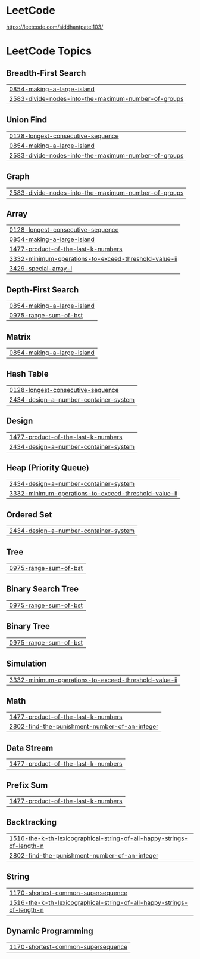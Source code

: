 # LeetCode
https://leetcode.com/siddhantpatel103/

<!---LeetCode Topics Start-->
# LeetCode Topics
## Breadth-First Search
|  |
| ------- |
| [0854-making-a-large-island](https://github.com/Siddhant103/LeetCode/tree/master/0854-making-a-large-island) |
| [2583-divide-nodes-into-the-maximum-number-of-groups](https://github.com/Siddhant103/LeetCode/tree/master/2583-divide-nodes-into-the-maximum-number-of-groups) |
## Union Find
|  |
| ------- |
| [0128-longest-consecutive-sequence](https://github.com/Siddhant103/LeetCode/tree/master/0128-longest-consecutive-sequence) |
| [0854-making-a-large-island](https://github.com/Siddhant103/LeetCode/tree/master/0854-making-a-large-island) |
| [2583-divide-nodes-into-the-maximum-number-of-groups](https://github.com/Siddhant103/LeetCode/tree/master/2583-divide-nodes-into-the-maximum-number-of-groups) |
## Graph
|  |
| ------- |
| [2583-divide-nodes-into-the-maximum-number-of-groups](https://github.com/Siddhant103/LeetCode/tree/master/2583-divide-nodes-into-the-maximum-number-of-groups) |
## Array
|  |
| ------- |
| [0128-longest-consecutive-sequence](https://github.com/Siddhant103/LeetCode/tree/master/0128-longest-consecutive-sequence) |
| [0854-making-a-large-island](https://github.com/Siddhant103/LeetCode/tree/master/0854-making-a-large-island) |
| [1477-product-of-the-last-k-numbers](https://github.com/Siddhant103/LeetCode/tree/master/1477-product-of-the-last-k-numbers) |
| [3332-minimum-operations-to-exceed-threshold-value-ii](https://github.com/Siddhant103/LeetCode/tree/master/3332-minimum-operations-to-exceed-threshold-value-ii) |
| [3429-special-array-i](https://github.com/Siddhant103/LeetCode/tree/master/3429-special-array-i) |
## Depth-First Search
|  |
| ------- |
| [0854-making-a-large-island](https://github.com/Siddhant103/LeetCode/tree/master/0854-making-a-large-island) |
| [0975-range-sum-of-bst](https://github.com/Siddhant103/LeetCode/tree/master/0975-range-sum-of-bst) |
## Matrix
|  |
| ------- |
| [0854-making-a-large-island](https://github.com/Siddhant103/LeetCode/tree/master/0854-making-a-large-island) |
## Hash Table
|  |
| ------- |
| [0128-longest-consecutive-sequence](https://github.com/Siddhant103/LeetCode/tree/master/0128-longest-consecutive-sequence) |
| [2434-design-a-number-container-system](https://github.com/Siddhant103/LeetCode/tree/master/2434-design-a-number-container-system) |
## Design
|  |
| ------- |
| [1477-product-of-the-last-k-numbers](https://github.com/Siddhant103/LeetCode/tree/master/1477-product-of-the-last-k-numbers) |
| [2434-design-a-number-container-system](https://github.com/Siddhant103/LeetCode/tree/master/2434-design-a-number-container-system) |
## Heap (Priority Queue)
|  |
| ------- |
| [2434-design-a-number-container-system](https://github.com/Siddhant103/LeetCode/tree/master/2434-design-a-number-container-system) |
| [3332-minimum-operations-to-exceed-threshold-value-ii](https://github.com/Siddhant103/LeetCode/tree/master/3332-minimum-operations-to-exceed-threshold-value-ii) |
## Ordered Set
|  |
| ------- |
| [2434-design-a-number-container-system](https://github.com/Siddhant103/LeetCode/tree/master/2434-design-a-number-container-system) |
## Tree
|  |
| ------- |
| [0975-range-sum-of-bst](https://github.com/Siddhant103/LeetCode/tree/master/0975-range-sum-of-bst) |
## Binary Search Tree
|  |
| ------- |
| [0975-range-sum-of-bst](https://github.com/Siddhant103/LeetCode/tree/master/0975-range-sum-of-bst) |
## Binary Tree
|  |
| ------- |
| [0975-range-sum-of-bst](https://github.com/Siddhant103/LeetCode/tree/master/0975-range-sum-of-bst) |
## Simulation
|  |
| ------- |
| [3332-minimum-operations-to-exceed-threshold-value-ii](https://github.com/Siddhant103/LeetCode/tree/master/3332-minimum-operations-to-exceed-threshold-value-ii) |
## Math
|  |
| ------- |
| [1477-product-of-the-last-k-numbers](https://github.com/Siddhant103/LeetCode/tree/master/1477-product-of-the-last-k-numbers) |
| [2802-find-the-punishment-number-of-an-integer](https://github.com/Siddhant103/LeetCode/tree/master/2802-find-the-punishment-number-of-an-integer) |
## Data Stream
|  |
| ------- |
| [1477-product-of-the-last-k-numbers](https://github.com/Siddhant103/LeetCode/tree/master/1477-product-of-the-last-k-numbers) |
## Prefix Sum
|  |
| ------- |
| [1477-product-of-the-last-k-numbers](https://github.com/Siddhant103/LeetCode/tree/master/1477-product-of-the-last-k-numbers) |
## Backtracking
|  |
| ------- |
| [1516-the-k-th-lexicographical-string-of-all-happy-strings-of-length-n](https://github.com/Siddhant103/LeetCode/tree/master/1516-the-k-th-lexicographical-string-of-all-happy-strings-of-length-n) |
| [2802-find-the-punishment-number-of-an-integer](https://github.com/Siddhant103/LeetCode/tree/master/2802-find-the-punishment-number-of-an-integer) |
## String
|  |
| ------- |
| [1170-shortest-common-supersequence](https://github.com/Siddhant103/LeetCode/tree/master/1170-shortest-common-supersequence) |
| [1516-the-k-th-lexicographical-string-of-all-happy-strings-of-length-n](https://github.com/Siddhant103/LeetCode/tree/master/1516-the-k-th-lexicographical-string-of-all-happy-strings-of-length-n) |
## Dynamic Programming
|  |
| ------- |
| [1170-shortest-common-supersequence](https://github.com/Siddhant103/LeetCode/tree/master/1170-shortest-common-supersequence) |
<!---LeetCode Topics End-->